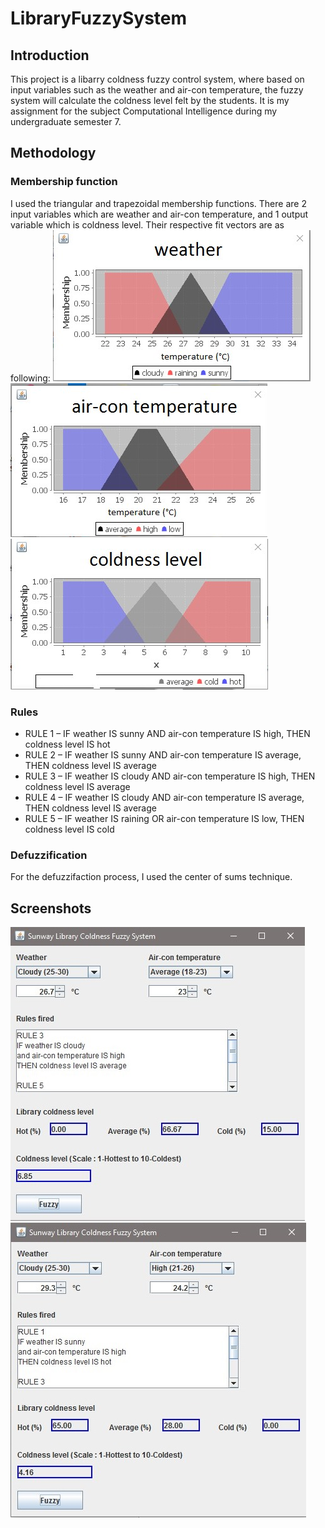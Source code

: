 # LibraryFuzzySystem
## Introduction
This project is a libarry coldness fuzzy control system, where based on input variables such as the weather and air-con temperature, the fuzzy system will calculate the coldness level felt by the students. It is my assignment for the subject Computational Intelligence during my undergraduate semester 7.

## Methodology
### Membership function
I used the triangular and trapezoidal membership functions. There are 2 input variables which are weather and air-con temperature, and 1 output variable which is coldness level. Their respective fit vectors are as following:
![Weather graph](https://github.com/ginsan95/LibraryFuzzySystem/blob/master/demo/doc/weather%20graph.jpg?raw=true)
![Air-con temperature graph](https://github.com/ginsan95/LibraryFuzzySystem/blob/master/demo/doc/air%20con%20graph.jpg?raw=true)
![Coldness level graph](https://github.com/ginsan95/LibraryFuzzySystem/blob/master/demo/doc/coldness%20graph.jpg?raw=true)

### Rules
* RULE 1 – IF weather IS sunny AND air-con temperature IS high, THEN coldness level IS hot
*	RULE 2 – IF weather IS sunny AND air-con temperature IS average, THEN coldness level IS average
*	RULE 3 – IF weather IS cloudy AND air-con temperature IS high, THEN coldness level IS average
*	RULE 4 – IF weather IS cloudy AND air-con temperature IS average, THEN coldness level IS average
*	RULE 5 – IF weather IS raining OR air-con temperature IS low, THEN coldness level IS cold

### Defuzzification
For the defuzzifaction process, I used the center of sums technique.

## Screenshots
![Screenshot 1](https://github.com/ginsan95/LibraryFuzzySystem/blob/master/demo/screenshots/screenshot%201.jpg?raw=true)
![Screenshot 2](https://github.com/ginsan95/LibraryFuzzySystem/blob/master/demo/screenshots/screenshot%202.jpg?raw=true)
